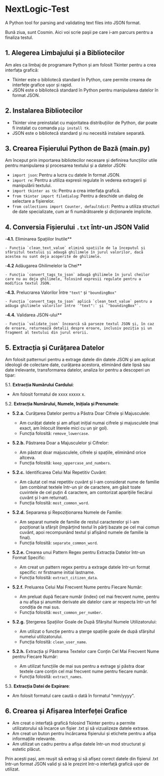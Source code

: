 # NextLogic-Test

A Python tool for parsing and validating text files into JSON format.

Bună ziua, sunt Cosmin. Aici voi scrie pașii pe care i-am parcurs pentru a finaliza testul.

## 1. Alegerea Limbajului și a Bibliotecilor

Am ales ca limbaj de programare Python și am folosit Tkinter pentru a crea interfața grafică:
- Tkinter este o bibliotecă standard în Python, care permite crearea de interfețe grafice ușor și rapid.
- JSON este o bibliotecă standard în Python pentru manipularea datelor în format JSON.

## 2. Instalarea Bibliotecilor

- Tkinter vine preinstalat cu majoritatea distribuțiilor de Python, dar poate fi instalat cu comanda `pip install tk`.
- JSON este o bibliotecă standard și nu necesită instalare separată.

## 3. Crearea Fișierului Python de Bază (main.py)

Am început prin importarea bibliotecilor necesare și definirea funcțiilor utile pentru manipularea și procesarea textului și a datelor JSON:
- `import json`: Pentru a lucra cu datele în format JSON.
- `import re`: Pentru a utiliza expresii regulate în vederea extragerii și manipulării textului.
- `import tkinter as tk`: Pentru a crea interfața grafică.
- `from tkinter import filedialog`: Pentru a deschide un dialog de selectare a fișierelor.
- `from collections import Counter, defaultdict`: Pentru a utiliza structuri de date specializate, cum ar fi numărătoarele și dicționarele implicite.

## 4. Conversia Fișierului `.txt` într-un JSON Valid

  -**4.1.** Eliminarea Spațiilor Inutile**

    - Funcția `clean_text_value` elimină spațiile de la începutul și sfârșitul textului și adaugă ghilimele în jurul valorilor, dacă acestea nu sunt deja acoperite de ghilimele.

  -**4.2** Adăugarea Ghilimelelor la Chei**

    - Funcția `convert_tags_to_json` adaugă ghilimele în jurul cheilor care nu au deja ghilimele, folosind expresii regulate pentru a modifica textul JSON.

  -**4.3.** Prelucrarea Valorilor Între `"text"` și `"boundingBox"`

    - Funcția `convert_tags_to_json` aplică `clean_text_value` pentru a adăuga ghilimele valorilor între `"text":` și `"boundingBox"`.

  -**4.4.** Validarea JSON-ului**

    - Funcția `validate_json` încearcă să parseze textul JSON și, în caz de eroare, returnează detalii despre eroare, inclusiv poziția și un fragment al textului din jurul erorii.

## 5. Extracția și Curățarea Datelor

Am folosit patternuri pentru a extrage datele din datele JSON și am aplicat ideologii de colectare date, curățarea acestora, eliminând date lipsă sau date irelevante, transformarea datelor, analiza lor pentru a descoperi un tipar:

5.1. **Extracția Numărului Cardului**:
- Am folosit formatul de xxxx xxxxx x.

5.2. **Extracția Numărului, Numele, Inițiala și Prenumele**:
- **5.2.a.** Curățarea Datelor pentru a Păstra Doar Cifrele și Majusculele:
  - Am curățat datele și am afișat inițial numai cifrele și majusculele (mai exact, am înlocuit literele mici cu un șir gol).
  - Funcția folosită: `remove_lowercase`.

- **5.2.b.** Păstrarea Doar a Majusculelor și Cifrelor:
  - Am păstrat doar majusculele, cifrele și spațiile, eliminând orice altceva.
  - Funcția folosită: `keep_uppercase_and_numbers`.

- **5.2.c.** Identificarea Celui Mai Repetitiv Cuvânt:
  - Am căutat cel mai repetitiv cuvânt și l-am considerat nume de familie (am combinat textele într-un șir de caractere, am găsit toate cuvintele de cel puțin 4 caractere, am contorizat aparițiile fiecărui cuvânt și l-am returnat).
  - Funcția folosită: `most_common_word`.

- **5.2.d.** Separarea și Repoziționarea Numele de Familie:
  - Am separat numele de familie de restul caracterelor și l-am poziționat la sfârșit (împărțind textul în părți bazate pe cel mai comun cuvânt, apoi recompunând textul și afișând numele de familie la final).
  - Funcția folosită: `separate_common_word`.

- **5.2.e.** Crearea unui Pattern Regex pentru Extracția Datelor într-un Format Specific:
  - Am creat un pattern regex pentru a extrage datele într-un format specific: nr firstname initial lastname.
  - Funcția folosită: `extract_citizen_data`.

- **5.2.f.** Preluarea Celui Mai Frecvent Nume pentru Fiecare Număr:
  - Am preluat după fiecare număr (index) cel mai frecvent nume, pentru a nu afișa și anumite derivate ale datelor care ar respecta într-un fel condiția de mai sus.
  - Funcția folosită: `most_common_per_number`.

- **5.2.g.** Ștergerea Spațiilor Goale de După Sfârșitul Numele Utilizatorului:
  - Am utilizat o funcție pentru a șterge spațiile goale de după sfârșitul numelui utilizatorului.
  - Funcția folosită: `clean_user_name`.

- **5.2.h.** Extracția și Păstrarea Textelor care Conțin Cel Mai Frecvent Nume pentru Fiecare Număr:
  - Am utilizat funcțiile de mai sus pentru a extrage și păstra doar textele care conțin cel mai frecvent nume pentru fiecare număr.
  - Funcția folosită: `extract_names`.

5.3. **Extracția Datei de Expirare**:
- Am folosit formatul care caută o dată în formatul "mm/yyyy".

## 6. Crearea și Afișarea Interfeței Grafice

- Am creat o interfață grafică folosind Tkinter pentru a permite utilizatorului să încarce un fișier .txt și să vizualizeze datele extrase.
- Am creat un buton pentru încărcarea fișierului și etichete pentru a afișa informațiile relevante.
- Am utilizat un cadru pentru a afișa datele într-un mod structurat și estetic plăcut.

Prin acești pași, am reușit să extrag și să afișez corect datele din fișierul .txt într-un format JSON valid și să le prezint într-o interfață grafică ușor de utilizat.
